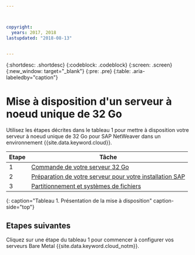 ```yaml
---



copyright:
  years: 2017, 2018
lastupdated: "2018-08-13"


---
```


{:shortdesc: .shortdesc}
{:codeblock: .codeblock}
{:screen: .screen}
{:new_window: target="_blank"}
{:pre: .pre}
{:table: .aria-labeledby="caption"}

# Mise à disposition d'un serveur à noeud unique de 32 Go

Utilisez les étapes décrites dans le tableau 1 pour mettre à disposition votre serveur à noeud unique de 32 Go pour SAP NetWeaver dans un environnement {{site.data.keyword.cloud}}.

| Etape | Tâche |
| --- | --- |
| 1 | [Commande de votre serveur 32 Go](/docs/infrastructure/sap-netweaver-rhel-qrg/rhel-set-up-infrastructure-32GB.html)
| 2 | [Préparation de votre serveur pour votre installation SAP](/docs/infrastructure/sap-netweaver-rhel-qrg/rhel-prepare-server-32GB.html)
| 3 | [Partitionnement et systèmes de fichiers](/docs/infrastructure/sap-netweaver-rhel-qrg/rhel-partition-32GB.html)
{: caption="Tableau 1. Présentation de la mise à disposition" caption-side="top"}

## Etapes suivantes

Cliquez sur une étape du tableau 1 pour commencer à configurer vos serveurs Bare Metal {{site.data.keyword.cloud_notm}}.
